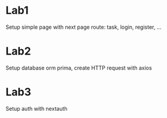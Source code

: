 
# Lab1 
Setup simple page with next page route: task, login, register, ... 

# Lab2 

Setup database orm prima, create HTTP request with axios 
# Lab3 
Setup auth with nextauth 

